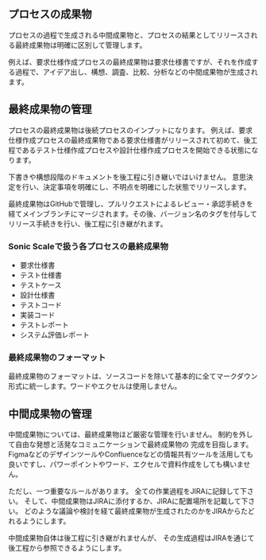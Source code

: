## プロセスの成果物

プロセスの過程で生成される中間成果物と、プロセスの結果としてリリースされる最終成果物は明確に区別して管理します。

例えば、要求仕様作成プロセスの最終成果物は要求仕様書ですが、それを作成する過程で、アイデア出し、構想、調査、比較、分析などの中間成果物が生成されます。

## 最終成果物の管理

プロセスの最終成果物は後続プロセスのインプットになります。
例えば、要求仕様作成プロセスの最終成果物である要求仕様書がリリースされて初めて、後工程であるテスト仕様作成プロセスや設計仕様作成プロセスを開始できる状態になります。

下書きや構想段階のドキュメントを後工程に引き継いではいけません。
意思決定を行い、決定事項を明確にし、不明点を明確にした状態でリリースします。

最終成果物はGitHubで管理し、プルリクエストによるレビュー・承認手続きを経てメインブランチにマージされます。その後、バージョン名のタグを付与してリリース手続きを行い、後工程に引き継がれます。

### Sonic Scaleで扱う各プロセスの最終成果物

- 要求仕様書
- テスト仕様書
- テストケース
- 設計仕様書
- テストコード
- 実装コード
- テストレポート
- システム評価レポート

### 最終成果物のフォーマット

最終成果物のフォーマットは、ソースコードを除いて基本的に全てマークダウン形式に統一します。ワードやエクセルは使用しません。

## 中間成果物の管理

中間成果物については、最終成果物ほど厳密な管理を行いません。
制約を外して自由な発想と活発なコミュニケーションで最終成果物の
完成を目指します。
FigmaなどのデザインツールやConfluenceなどの情報共有ツールを活用しても良いですし、パワーポイントやワード、エクセルで資料作成をしても構いません。

ただし、一つ重要なルールがあります。
全ての作業過程をJIRAに記録して下さい。
そして、中間成果物はJIRAに添付するか、JIRAに配置場所を記載して下さい。
どのような議論や検討を経て最終成果物が生成されたのかをJIRAからたどれるようにします。

中間成果物自体は後工程に引き継がれませんが、
その生成過程はJIRAを通じて後工程から参照できるようにします。